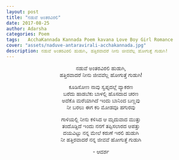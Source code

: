 ```yaml
---
layout: post
title: "ನಡುವೆ ಅಂತರವಿರಲಿ"
date: 2017-08-25
author: Adarsha
categories: Poem
tags:	AcchaKannada Kannada Poem kavana Love Boy Girl Romance
cover: "assets/naduve-antaravirali-acchakannada.jpg"
description: ನಡುವೆ ಅಂತರವಿರಲಿ ಹುಡುಗಿ, ಹತ್ತಿರವಾದರೆ ನೀನು ಜೀವವೆಲ್ಲ ಹೋಗುತ್ತೆ ಗುಡುಗಿ!
---
```


<p align = "center">ನಡುವೆ ಅಂತರವಿರಲಿ ಹುಡುಗಿ,<br>
ಹತ್ತಿರವಾದರೆ ನೀನು ಜೀವವೆಲ್ಲ ಹೋಗುತ್ತೆ ಗುಡುಗಿ!<br></p><!--more-->

<p align = "center">ಕೂಡಿಸೋಣ ನಾವು ಸ್ವಪ್ನದಲ್ಲೆ ವ್ಯಾಕರಣ<br>
ಬರೆದು ಹಾಡಬೆಕು ಬಾಳಲ್ಲಿ ಹೊಸದಾದ ಚರಣ<br>
ಅದೆಕೊ ಮರೆಯಾಗಿದೆ ಇಂದು ಬಾನಿಂದ ಬಣ್ಣವು<br>
ನೀ ಬರಲು ಈಗ ಕರಿ ಮೋಡವೂ ಹಗುರವು<br></p>

<p align = "center">ಗಾಳಿಯಲ್ಲಿ ನೀನು ಕಳಿಸಿದ ಆ ಮೃದುವಾದ ಮುತ್ತು<br>
ತಂದೊಡ್ಡಿದೆ ಇಂದು ನನಗೆ ತಪ್ಪಿಸಲಾರದ ಆಪತ್ತು<br>
ದಯವಿಟ್ಟು ನನ್ನ ಮೇಲೆ ಕರುಣೆ ಇರಲಿ ಹುಡುಗಿ<br>
ನೀ ಹತ್ತಿರವಾದರೆ ನನ್ನ ಜೀವವೆ ಹೋಗುತ್ತೆ ಗುಡುಗಿ<br></p>

<p align ="center">- ಆದರ್ಶ</p>
